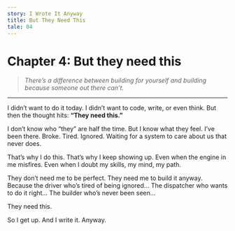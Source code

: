 ```yaml
---
story: I Wrote It Anyway
title: But They Need This
tale: 04
---
```


# Chapter 4: But they need this

> *There’s a difference between building for yourself and building because someone out there can’t.*

---

I didn’t want to do it today.
I didn’t want to code, write, or even think.
But then the thought hits:
**“They need this.”**

I don’t know who “they” are half the time.
But I know what they feel.
I’ve been there.
Broke.
Tired.
Ignored.
Waiting for a system to care about us that never does.

That’s why I do this.
That’s why I keep showing up.
Even when the engine in me misfires.
Even when I doubt my skills, my mind, my path.

They don’t need me to be perfect.
They need me to build it anyway.
Because the driver who’s tired of being ignored…
The dispatcher who wants to do it right…
The builder who’s never been seen…

They need this.

So I get up.
And I write it.
Anyway.
